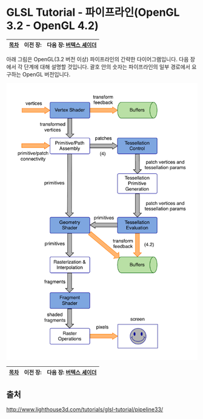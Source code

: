 # GLSL Tutorial - 파이프라인(OpenGL 3.2 - OpenGL 4.2)

|[목차](../README.md)|이전 장: |다음 장: [버텍스 셰이더](../02_vertex_shader/02_vertex_shader.md)|
|:--|--:|--:|

아래 그림은 OpenGL(3.2 버전 이상) 파이프라인의 간략한 다이어그램입니다. 다음 장에서 각 단계에 대해 설명할 것입니다. 괄호 안의 숫자는 파이프라인의 일부 경로에서 요구하는 OpenGL 버전입니다.

<p align="center"><img src="../images/01_pipeline/01_pipeline.png"></p>

|[목차](../README.md)|이전 장: |다음 장: [버텍스 셰이더](../02_vertex_shader/02_vertex_shader.md)|
|:--|--:|--:|


## 출처
http://www.lighthouse3d.com/tutorials/glsl-tutorial/pipeline33/

